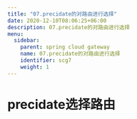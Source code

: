 ```yaml
---
title: "07.precidate的对路由进行选择"
date: 2020-12-10T08:06:25+06:00
description: 07.precidate的对路由进行选择
menu:
  sidebar:
    parent: spring cloud gateway
    name: 07.precidate的对路由进行选择
    identifier: scg7
    weight: 1
---
```


# precidate选择路由